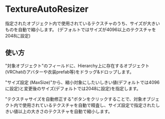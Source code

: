 # TextureAutoResizer

指定されたオブジェクト内で使用されているテクスチャのうち、サイズが大きいものを自動で縮小します。
(デフォルトではサイズが4096以上のテクスチャを2048に設定)

## 使い方
"対象オブジェクト"のフィールドに、Hierarchy上に存在するオブジェクト(VRChatのアバターや衣装prefab等)をドラッグ&ドロップします。

"サイズ設定 (MaxSize)"から、縮小対象にしたいしきい値(デフォルトでは4096に設定)と変更後のサイズ(デフォルトでは2048に設定)を指定します。

"テクスチャサイズを自動修正する"ボタンをクリックすることで、対象オブジェクト内で使用されているテクスチャを自動で精査し、サイズ設定で指定されたしきい値以上の大きさのテクスチャを自動で縮小します。
